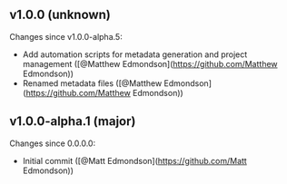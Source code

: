 ## v1.0.0 (unknown)

Changes since v1.0.0-alpha.5:

- Add automation scripts for metadata generation and project management ([@Matthew Edmondson](https://github.com/Matthew Edmondson))
- Renamed metadata files ([@Matthew Edmondson](https://github.com/Matthew Edmondson))

## v1.0.0-alpha.1 (major)

Changes since 0.0.0.0:

- Initial commit ([@Matt Edmondson](https://github.com/Matt Edmondson))



